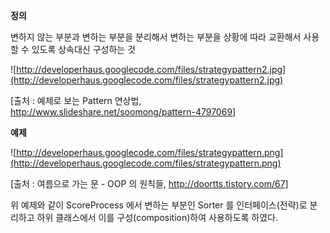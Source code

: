 **정의**

변하지 않는 부분과 변하는 부분을 분리해서 변하는 부분을 상황에 따라 교환해서 사용할 수 있도록 상속대신 구성하는 것

![http://developerhaus.googlecode.com/files/strategypattern2.jpg](http://developerhaus.googlecode.com/files/strategypattern2.jpg)

[출처 : 예제로 보는 Pattern 연상법, http://www.slideshare.net/soomong/pattern-4797069]


**예제**

![http://developerhaus.googlecode.com/files/strategypattern.png](http://developerhaus.googlecode.com/files/strategypattern.png)

[출처 : 여름으로 가는 문 - OOP 의 원칙들, http://doortts.tistory.com/67]

위 예제와 같이 ScoreProcess 에서 변하는 부분인 Sorter 를 인터페이스(전략)로 분리하고 하위 클래스에서 이를 구성(composition)하여 사용하도록 하였다.
